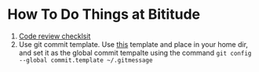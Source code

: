 # How To Do Things at Bititude

1. [Code review checklsit](./code-review-checklist.md)
2. Use git commit template. Use [this](./code-review-checklist.md) template and place in your home dir, and set it as the global commit tempalte using the command
```git config --global commit.template ~/.gitmessage```

